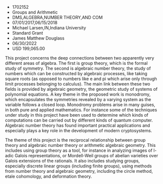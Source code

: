 
* 1702152
* Groups and Arithmetic
* DMS,ALGEBRA,NUMBER THEORY,AND COM
* 07/01/2017,06/15/2018
* Michael Larsen,IN,Indiana University
* Standard Grant
* James Matthew Douglass
* 06/30/2022
* USD 199,065.00

This project concerns the deep connections between two apparently very different
areas of algebra. The first is group theory, which is the formal study of
symmetry. The second is algebraic number theory, the study of numbers which can
be constructed by algebraic processes, like taking square roots (as opposed to
numbers like e and pi which arise only through limit processes belonging to
calculus). The main link between these two fields is provided by algebraic
geometry, the geometric study of systems of polynomial equations. A key theme in
the proposed work is monodromy, which encapsulates the symmetries revealed by a
varying system as the variable follows a closed loop. Monodromy problems arise
in many guises, in both pure and applied mathematics. For instance some of the
techniques under study in this project have been used to determine which kinds
of computations can be carried out by different kinds of quantum computer.
Algebraic number theory has found important practical applications and
especially plays a key role in the development of modern cryptosystems.

The theme of this project is the reciprocal relationship between group theory
and algebraic number theory or arithmetic algebraic geometry. This includes
using group theory as a tool, for instance in analyzing images of l-adic Galois
representations, or Mordell-Weil groups of abelian varieties over Galois
extensions of the rationals. It also includes studying groups, especially
discrete linear groups (including finite groups), using methods from number
theory and algebraic geometry, including the circle method, etale cohomology,
and deformation theory.
